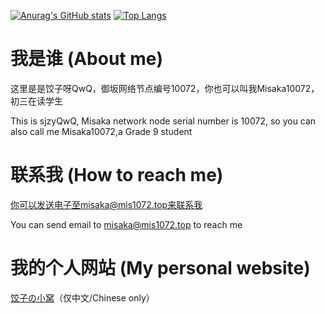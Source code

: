 [![Anurag's GitHub stats](https://github-readme-stats.vercel.app/api?username=sjzyQwQ&show_icons=true&count_private=true)](https://github.com/anuraghazra/github-readme-stats)
[![Top Langs](https://github-readme-stats.vercel.app/api/top-langs/?username=sjzyQwQ&layout=compact)](https://github.com/anuraghazra/github-readme-stats)

# 我是谁 (About me)

这里是是饺子呀QwQ，御坂网络节点编号10072，你也可以叫我Misaka10072，初三在读学生

This is sjzyQwQ, Misaka network node serial number is 10072, so you can also call me Misaka10072,a Grade 9 student

# 联系我 (How to reach me)

你可以发送电子至misaka@mis1072.top来联系我

You can send email to misaka@mis1072.top to reach me

# 我的个人网站 (My personal website)

[饺子の小窝](https://www.mis1072.top)（仅中文/Chinese only）
